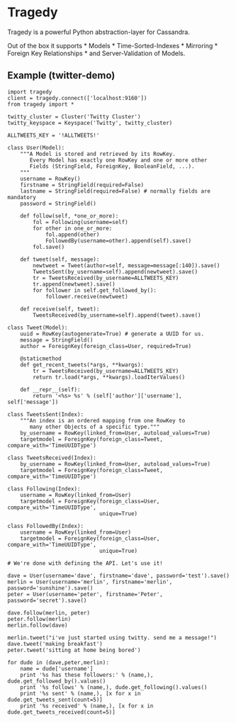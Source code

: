 # Tragedy

Tragedy is a powerful Python abstraction-layer for Cassandra.

Out of the box it supports
    *    Models
    *    Time-Sorted-Indexes
    *    Mirroring
    *    Foreign Key Relationships
    *    and Server-Validation of Models.

## Example (twitter-demo)

	import tragedy
	client = tragedy.connect(['localhost:9160'])
	from tragedy import *

	twitty_cluster = Cluster('Twitty Cluster')
	twitty_keyspace = Keyspace('Twitty', twitty_cluster)

	ALLTWEETS_KEY = '!ALLTWEETS!'

	class User(Model):
	    """A Model is stored and retrieved by its RowKey.
	       Every Model has exactly one RowKey and one or more other
	       Fields (StringField, ForeignKey, BooleanField, ...).
	    """
	    username = RowKey()
	    firstname = StringField(required=False)
	    lastname = StringField(required=False) # normally fields are mandatory
	    password = StringField()
    
	    def follow(self, *one_or_more):
	        fol = Following(username=self)
	        for other in one_or_more:
	            fol.append(other)
	            FollowedBy(username=other).append(self).save()
	        fol.save()
    
	    def tweet(self, message):
	        newtweet = Tweet(author=self, message=message[:140]).save()
	        TweetsSent(by_username=self).append(newtweet).save()
	        tr = TweetsReceived(by_username=ALLTWEETS_KEY)
	        tr.append(newtweet).save()
	        for follower in self.get_followed_by():
	            follower.receive(newtweet)            
    
	    def receive(self, tweet):
	        TweetsReceived(by_username=self).append(tweet).save()
    
	class Tweet(Model):
	    uuid = RowKey(autogenerate=True) # generate a UUID for us.
	    message = StringField()    
	    author = ForeignKey(foreign_class=User, required=True)

	    @staticmethod
	    def get_recent_tweets(*args, **kwargs):
	        tr = TweetsReceived(by_username=ALLTWEETS_KEY)
	        return tr.load(*args, **kwargs).loadIterValues()
    
	    def __repr__(self):
	        return '<%s> %s' % (self['author']['username'], self['message'])

	class TweetsSent(Index):
	    """An index is an ordered mapping from one RowKey to
	       many other Objects of a specific type."""
	    by_username = RowKey(linked_from=User, autoload_values=True)
	    targetmodel = ForeignKey(foreign_class=Tweet, compare_with='TimeUUIDType')

	class TweetsReceived(Index):
	    by_username = RowKey(linked_from=User, autoload_values=True)
	    targetmodel = ForeignKey(foreign_class=Tweet, compare_with='TimeUUIDType')

	class Following(Index):
	    username = RowKey(linked_from=User)
	    targetmodel = ForeignKey(foreign_class=User, compare_with='TimeUUIDType', 
	                             unique=True)    
    
	class FollowedBy(Index):
	    username = RowKey(linked_from=User)
	    targetmodel = ForeignKey(foreign_class=User, compare_with='TimeUUIDType',
	                             unique=True)

	# We're done with defining the API. Let's use it!

	dave = User(username='dave', firstname='dave', password='test').save()
	merlin = User(username='merlin', firstname='merlin', password='sunshine').save()
	peter = User(username='peter', firstname='Peter', password='secret').save()

	dave.follow(merlin, peter)
	peter.follow(merlin)
	merlin.follow(dave)

	merlin.tweet("i've just started using twitty. send me a message!")
	dave.tweet('making breakfast')
	peter.tweet('sitting at home being bored')

	for dude in (dave,peter,merlin):
	    name = dude['username']
	    print '%s has these followers:' % (name,), dude.get_followed_by().values()
	    print '%s follows' % (name,), dude.get_following().values()
	    print '%s sent' % (name,), [x for x in dude.get_tweets_sent(count=5)]
	    print '%s received' % (name,), [x for x in dude.get_tweets_received(count=5)]